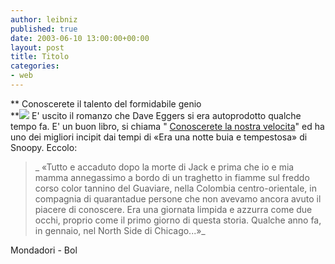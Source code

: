 ```yaml
---
author: leibniz
published: true
date: 2003-06-10 13:00:00+00:00
layout: post
title: Titolo
categories:
- web
---
```


   **   Conoscerete il talento del formidabile genio   
**![](http://www.ita-bol.com/bol/includes/tornaImmagine.jsp?cdSoc=BL&ean=978880451170&tipoOggetto=PIB&cdSito=BL) E' uscito il romanzo che Dave Eggers si era autoprodotto qualche tempo fa. E' un buon libro, si chiama " [ Conoscerete la nostra velocita](http://www.ita-bol.com/bol/main.jsp;jsessionid=10618%3A3ee5d3b5%3A67b1d29e9e9da22?action=bolscheda&ean=978880451170)" ed ha uno dei migliori incipit dai tempi di «Era una notte buia e tempestosa» di Snoopy. Eccolo:

>  
> 
>_ «Tutto e accaduto dopo la morte di Jack e prima che io e mia mamma annegassimo a bordo di un traghetto in fiamme sul freddo corso color tannino del Guaviare, nella Colombia centro-orientale, in compagnia di quarantadue persone che non avevamo ancora avuto il piacere di conoscere. Era una giornata limpida e azzurra come due occhi, proprio come il primo giorno di questa storia. Qualche anno fa, in gennaio, nel North Side di Chicago...»_

Mondadori - Bol
